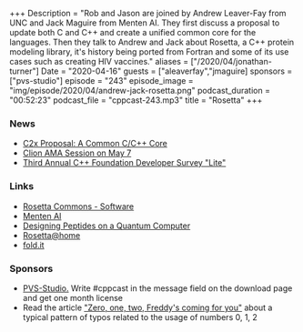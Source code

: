 +++
Description = "Rob and Jason are joined by Andrew Leaver-Fay from UNC and Jack Maguire from Menten AI. They first discuss a proposal to update both C and C++ and create a unified common core for the languages. Then they talk to Andrew and Jack about Rosetta, a C++ protein modeling library, it's history being ported from Fortran and some of its use cases such as creating HIV vaccines."
aliases = ["/2020/04/jonathan-turner"]
Date = "2020-04-16"
guests = ["aleaverfay","jmaguire]
sponsors = ["pvs-studio"]
episode = "243"
episode_image = "img/episode/2020/04/andrew-jack-rosetta.png"
podcast_duration = "00:52:23"
podcast_file = "cppcast-243.mp3"
title = "Rosetta"
+++

### News ###

 - [C2x Proposal: A Common C/C++ Core](http://www.open-std.org/jtc1/sc22/wg14/www/docs/n2494.pdf)
 - [Clion AMA Session on May 7](https://blog.jetbrains.com/clion/2020/04/live-webinar-clion-ama/)
 - [Third Annual C++ Foundation Developer Survey "Lite"](https://isocpp.org/blog/2020/04/third-annual-cpp-foundation-developer-survey-lite)

### Links ###

 - [Rosetta Commons - Software](https://www.rosettacommons.org/software)
 - [Menten AI](https://menten.ai/)
 - [Designing Peptides on a Quantum Computer](https://www.biorxiv.org/content/10.1101/752485v1)
 - [Rosetta@home](http://boinc.bakerlab.org/)
 - [fold.it](http://fold.it/)

### Sponsors ###

- [PVS-Studio.](http://bit.ly/2YOH7re) Write #cppcast in the message field on the download page and get one month license
- Read the article ["Zero, one, two, Freddy's coming for you"](http://bit.ly/2STw7D9) about a typical pattern of typos related to the usage of numbers 0, 1, 2
